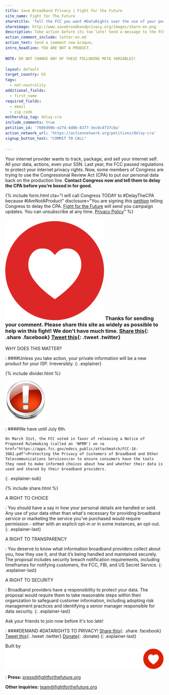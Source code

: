 ```yaml
---
title: Save Broadband Privacy | Fight for the Future
site_name: Fight for The Future
sharetitle: 'Tell the FCC you want #DataRights over the use of your personal details!'
shareimage: http://www.savebroadbandprivacy.org/images/share-en.png
description: Take action before its too late! Send a message to the FCC to tell them you want the right to choose if and how your broadband provider can use or sell your data.
action_comment_include: letter-en.md
action_text: Send a comment now &raquo;
intro_headline: YOU ARE NOT A PRODUCT.

NOTE: DO NOT CHANGE ANY OF THESE FOLLOWING META VARIABLES!

layout: default
target_country: US
tags:
  - net-neutrality
additional_fields:
  - first_name
required_fields:
  - email
  - zip_code
mothership_tag: delay-cra
include_comments: true
petition_id: '7606d90b-e27d-4d86-8377-3ec8c4f37c6a'
action_network_url: 'https://actionnetwork.org/petitions/delay-cra'
signup_button_text: "COMMIT TO CALL"

---
```

Your internet provider wants to track, package, and sell your internet self. All your data, actions, even your SSN. Last year, the FCC passed regulations to protect your internet privacy rights. Now, some members of Congress are trying to use the Congressional Review Act (CPA) to put our personal data back on the production line. **Contact Congress now and tell them to delay the CPA before you’re boxed in for good.**



{% include form.html
  cta="I will call Congress TODAY to #DelayTheCPA because #IAmNotAProduct"
  disclosure="You are signing this [petition](https://actionnetwork.org/petitions/delay-cra) telling Congress to delay the CPA. [Fight for the Future](https://www.fightforthefuture.org) will send you campaign updates. You can unsubscribe at any time. [Privacy Policy](https://www.fightforthefuture.org/privacy)"
%}

### ![](/images/heart.png) Thanks for sending your comment. Please share this site as widely as possible to help win this fight! We don't have much time. [Share this](https://www.facebook.com/sharer/sharer.php?u=http://www.savebroadbandprivacy.org){: .share .facebook} [Tweet this](https://twitter.com/intent/tweet?text=http%3A%2F%2Fwww.savebroadbandprivacy.org){: .tweet .twitter}



WHY DOES THIS MATTER?

: ####Unless you take action, your private information will be a new product for your ISP. Irreversibly.
{: .explainer}

{% include divider.html %}

![](/images/Symbol-Error.png)

: 	####We have until July 6th.

	On March 31st, the FCC voted in favor of releasing a Notice of Proposed Rulemaking (called an 'NPRM') on <a href="https://apps.fcc.gov/edocs_public/attachmatch/FCC-16-39A1.pdf">Protecting the Privacy of Customers of Broadband and Other Telecommunications Services</a> to ensure consumers have the tools they need to make informed choices about how and whether their data is used and shared by their broadband providers.
{: .explainer-sub}

{% include share.html %}

A RIGHT TO CHOICE

:	You should have a say in how your personal details are handled or sold. Any use of your data other than what's necessary for providing broadband service or marketing the service you've purchased would require permission - either with an explicit opt-in or in some instances, an opt-out.
{: .explainer-last}


A RIGHT TO TRANSPARENCY

:	You deserve to know what information broadband providers collect about you, how they use it, and that it’s being handled and maintained securely. The proposal includes security breach notification requirements, including timeframes for notifying customers, the FCC, FBI, and US Secret Service.
{: .explainer-last}


A RIGHT TO SECURITY

: Broadband providers have a responsibility to protect your data. The proposal would require them to take reasonable steps within their organization to safeguard customer information, including adopting risk management practices and identifying a senior manager responsible for data security.
{: .explainer-last}



Ask your friends to join now before it's too late!

: ####DEMAND #DATARIGHTS TO PRIVACY!
  [Share this](https://www.facebook.com/sharer/sharer.php?u=http://www.savebroadbandprivacy.org){: .share .facebook}
  [Tweet this](https://twitter.com/intent/tweet?text=http%3A%2F%2Fwww.savebroadbandprivacy.org){: .tweet .twitter}
  [Donate](https://donate.fightforthefuture.org/?tag=bp_priv){: .donate}
{: .explainer-last}

Built by ![](images/fftf-footer-logo.png)

: **Press:** [press@fightforthefuture.org](mailto:press@fightforthefuture.org)

  **Other inquiries:** [team@fightforthefuture.org](mailto:team@fightforthefuture.org)
